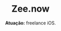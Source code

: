 ---
title: Zee.now
subtitle: '<b>Atuação:</b> freelance iOS.'
description: '<a href="https://itunes.apple.com/br/app/zee-now-pet-shop-online-24h/id1353421806?ls=1&mt=8" target="_blank" rel="noopener noreferrer">Aplicativo</a> <a href="https://www.zeedog.com.br/zeenow" target="_blank" rel="noopener noreferrer">Zee.dog</a> com entrega grátis 24h de produtos para cães e gatos.'
gallery:
  direction: portrait
  folder: zee_now
  images:
  - '00.PNG'
  - '01.PNG'
  - '02.PNG'
  - '03.PNG'
---